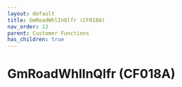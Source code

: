 ```yaml
---
layout: default
title: GmRoadWhlInQlfr (CF018A)
nav_order: 12
parent: Customer Functions
has_children: true
---
```

# GmRoadWhlInQlfr (CF018A)
